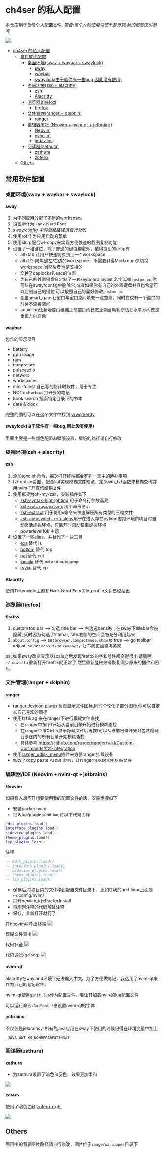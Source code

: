 # ch4ser 的私人配置
本仓库用于备份个人配置文件, *警告:每个人的使用习惯千差万别,我的配置仅供参考*

![](image/first.png)

* [ch4ser 的私人配置](#ch4ser-的私人配置)
   * [常用软件配置](#常用软件配置)
      * [桌面环境(sway + waybar + swaylock)](#桌面环境sway--waybar--swaylock)
         * [sway](#sway)
         * [waybar](#waybar)
         * [swaylock(由于软件有一些bug,因此没有使用)](#swaylock由于软件有一些bug因此没有使用)
      * [终端环境(zsh + alacritty)](#终端环境zsh--alacritty)
         * [zsh](#zsh)
         * [Alacritty](#alacritty)
      * [浏览器(firefox)](#浏览器firefox)
         * [firefox](#firefox)
      * [文件管理(ranger + dolphin)](#文件管理ranger--dolphin)
         * [ranger](#ranger)
      * [编辑器/IDE (Neovim + nvim-qt + jetbrains)](#编辑器ide-neovim--nvim-qt--jetbrains)
         * [Neovim](#neovim)
         * [nvim-qt](#nvim-qt)
         * [jetbrains](#jetbrains)
      * [阅读器(zathura)](#阅读器zathura)
         * [zathura](#zathura)
         * [zotero](#zotero)
   * [Others](#others)

## 常用软件配置
### 桌面环境(sway + waybar + swaylock)
#### sway
1. 为不同应用分配了不同的workspace
2. 设置字体为Hack Nerd Font
3. *sway/config 中的壁纸路径请自行修改*
4. 使用rofi作为应用启动的菜单
5. 使用slurp配合wl-copy来实现方便快速的截图复制功能
6. 设置了一堆键位，除了普通的键位绑定外，值得提到的小tip有
    - alt+tab 让用户快速切换到上一个workspace
    - alt+1/2 聚焦到左/右边的workspace，不需要非得Mod+num来切换workspace,当然后者也是支持的
    - 交换了caplocks和esc的位置
    - 为自己的外置键盘自定制了一套keyboard layout,名字叫做`custom-pc`,你可以在sway/config中删除它,或者如果你有自己的外置键盘并且也希望可以定制自己的键位,可以按照自己的喜好修改`custom-pc`
    - 设置smart_gaps让窗口与窗口之间填充一点空隙，同时在仅有一个窗口的时候不浪费空间
    - autotiling让新增窗口根据之前窗口的长宽比例自动判断该在水平方向还是垂直方向启动

#### waybar
包含的显示项目
- battery
- gpu usage
- ram
- temprature
- pulseaudio
- network
- workspaces
- mini-forest 自己写的倒计时软件，用于专注
- NOTE shortcut 打开我的笔记
- book search 搜索特定目录下的书本
- date & clock

完整的图标可以在这个文件中找到 [yrwq/nerdy](https://github.com/yrwq/nerdy/blob/main/chars.csv)

#### swaylock(由于软件有一些bug,因此没有使用)
里面主要是一些颜色配置和壁纸设置，壁纸的路径请自行修改

### 终端环境(zsh + alacritty)
#### zsh
1. 添加todo.sh命令，每次打开终端都会罗列一天中的待办事项
2. fzf option设置，配合bat实现模糊文件预览，定义vim_fzf函数来模糊查询并用nvim打开查询结果文件
3. 使用框架为oh-my-zsh，安装插件如下
    - [zsh-syntax-highlighting](https://github.com/zsh-users/zsh-syntax-highlighting) 用于命令行参数高亮
    - [zsh-autosuggestions](https://github.com/zsh-users/zsh-autosuggestions) 用于命令提示
    - [zsh-extract](https://github.com/le0me55i/zsh-extract) 用于使用``x``命令来快速解压所有类型的压缩文件
    - [zsh-autoswitch-virtualenv](https://github.com/MichaelAquilina/zsh-autoswitch-virtualenv)用于在进入存在python虚拟环境的项目时自动激活虚拟环境，在离开时自动结束虚拟环境
    - powerlevel10k 主题
4. 设置了一些alias，并替代了一些工具
    - [exa](https://github.com/ogham/exa) 替代 ls
    - [bottom](https://github.com/ClementTsang/bottom) 替代 top
    - [bat](https://github.com/sharkdp/bat) 替代 cat
    - [zoxide](https://github.com/ajeetdsouza/zoxide) 替代 cd and autojump
    - [rsync](https://github.com/WayneD/rsync) 替代 cp

#### Alacritty
使用Tokyonight主题和Hack Nerd Font字体,profile文件已经给出

### 浏览器(firefox)

#### firefox
1. custom toolbar --> 勾选 title bar --> 右边选density , 在sway下titlebar会被隐藏, 同时因为勾选了titlebar, tabs右侧的空间会被充分利用起来
2. `about:config` --> set `browser.compactmode.show` to true --> go toolbar adjust, select `density` to `compact`，让布局更加紧凑美观

ps: 如果sway改变显示器scale之后发现firefox的字和组件都变得很小,请删除`~/.mozilla`,重新打开firefox就正常了,然后重新登陆账号恢复同步原来的插件和密码

### 文件管理(ranger + dolphin)

#### ranger
- [ranger devicon plugin](https://github.com/alexanderjeurissen/ranger_devicons) 负责显示文件图标,同时个性化了部分图标,你可以自定义自己喜欢的图标
- 使用fzf & ag 来在ranger下进行模糊文件查找,
    - 在ranger中按下f开始从当前目录开始进行模糊查找
    - 在ranger中按Ctrl-h显示隐藏文件后再按f可以从当前目录开始对包含隐藏目录在内的所有目录开始模糊查找.
    - 具体参考 https://github.com/ranger/ranger/wiki/Custom-Commands#fzf-integration
- 使用[ranger_udisk_menu](https://github.com/SL-RU/ranger_udisk_menu)插件来方便ranger挂载设备
- 修改了copy paste 和 cut 命令，让ranger可以跨实例张贴文件


### 编辑器/IDE (Neovim + nvim-qt + jetbrains)
#### Neovim

如果有人想不开想要使用我的配置文件的话，安装步骤如下
- 安装packer.nvim 
- 进入lua/plugins/init.lua,将以下代码注释
```lua
edit_plugins.load()
interface_plugins.load()
sideview_plugins.load()
theme_plugins.load()
lsp_plugins.load()
```

注释

```lua
-- edit_plugins.load()
-- interface_plugins.load()
-- sideview_plugins.load()
-- theme_plugins.load()
-- lsp_plugins.load()
```
- 保存后,将项目内的文件移到配置文件目录下，比如在我的archlinux上面是~/.config/nvim/
- 打开neovim运行PackerInstall
- 将刚刚注释的代码解除注释
- 保存，重新打开就行了

在neovim中呼出终端
![](image/toggleterm.png)

模糊文件查找
![](image/telescope.png)

代码补全
![](image/nvim-cmp.png)


代码调试(golang)
![](image/dap.png)

#### nvim-qt
alacritty在wayland环境下无法输入中文，为了方便做笔记，我选用了nvim-qt来作为自己的笔记软件。

nvim-qt使用`ginit.lua`作为配置文件，要让其加载nvim的lua配置文件

可以运行命令`:GuiFont *`来设置nvim-qt的字体

#### jetbrains

不仅仅是jetbrains，所有的java应用在sway下使用的时候记得在环境变量中加上

```
_JAVA_AWT_WM_NONREPARENTING=1
```

### 阅读器(zathura)

#### zathura
- 为zathura设置了暗色和反色，效果更加柔和

![](image/zathura.png)

#### zotero

使用了暗色主题 [zotero-night](https://github.com/tefkah/zotero-night)

![](image/zotero.png)

## Others

项目中的背景图片路径请自行修改，图片位于`image/wallpaper`目录下
